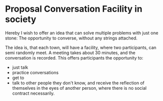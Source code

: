 # Proposal Conversation Facility in society

Hereby I wish to offer an idea that can solve multiple problems with just one
stone: The opportunity to converse, without any strings attached.

The idea is, that each town, will have a facility, where two participants, can
semi randomly meet. A meeting takes about 30 minutes, and the conversation is
recorded. This offers participants the opportunity to:

* just talk
* practice conversations
* get to
* talk to other people they don't know, and receive the reflection of themselves in
  the eyes of another person, where there is no social contract necessarily.

